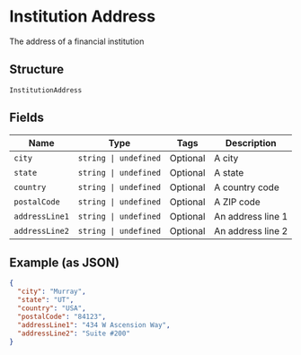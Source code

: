 
# Institution Address

The address of a financial institution

## Structure

`InstitutionAddress`

## Fields

| Name | Type | Tags | Description |
|  --- | --- | --- | --- |
| `city` | `string \| undefined` | Optional | A city |
| `state` | `string \| undefined` | Optional | A state |
| `country` | `string \| undefined` | Optional | A country code |
| `postalCode` | `string \| undefined` | Optional | A ZIP code |
| `addressLine1` | `string \| undefined` | Optional | An address line 1 |
| `addressLine2` | `string \| undefined` | Optional | An address line 2 |

## Example (as JSON)

```json
{
  "city": "Murray",
  "state": "UT",
  "country": "USA",
  "postalCode": "84123",
  "addressLine1": "434 W Ascension Way",
  "addressLine2": "Suite #200"
}
```

